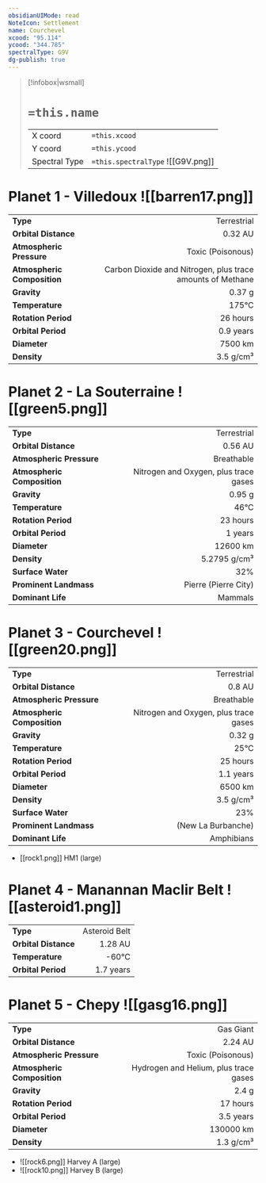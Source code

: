 ```yaml
---
obsidianUIMode: read
NoteIcon: Settlement
name: Courchevel
xcood: "95.114"
ycood: "344.785"
spectralType: G9V
dg-publish: true
---
```

> [!infobox|wsmall]
> # `=this.name`
> | | |
> | - | - |
> | X coord | `=this.xcood` |
> | Y coord| `=this.ycood` |
> | Spectral Type | `=this.spectralType` ![[G9V.png]] |

# Planet 1 - Villedoux ![[barren17.png]]
|                             |                           |
| --------------------------- | -------------------------:|
| **Type**                    |             Terrestrial |
| **Orbital Distance**        |   0.32 AU |
| **Atmospheric Pressure**    |       Toxic (Poisonous) |
| **Atmospheric Composition** |      Carbon Dioxide and Nitrogen, plus trace amounts of Methane |
| **Gravity**                 |        0.37 g |
| **Temperature**             |    175°C |
| **Rotation Period**         |  26 hours |
| **Orbital Period** | 0.9 years |
| **Diameter**                |      7500 km | 
| **Density**                 |    3.5 g/cm³ |





# Planet 2 - La Souterraine ![[green5.png]]
|                             |                           |
| --------------------------- | -------------------------:|
| **Type**                    |             Terrestrial |
| **Orbital Distance**        |   0.56 AU |
| **Atmospheric Pressure**    |       Breathable |
| **Atmospheric Composition** |      Nitrogen and Oxygen, plus trace gases |
| **Gravity**                 |        0.95 g |
| **Temperature**             |    46°C |
| **Rotation Period**         |  23 hours |
| **Orbital Period** | 1 years |
| **Diameter**                |      12600 km | 
| **Density**                 |    5.2795 g/cm³ |
| **Surface Water**           |           32% | 
| **Prominent Landmass**      |         Pierre (Pierre City) | 
| **Dominant Life**           |         Mammals |





# Planet 3 - Courchevel ![[green20.png]]
|                             |                           |
| --------------------------- | -------------------------:|
| **Type**                    |             Terrestrial |
| **Orbital Distance**        |   0.8 AU |
| **Atmospheric Pressure**    |       Breathable |
| **Atmospheric Composition** |      Nitrogen and Oxygen, plus trace gases |
| **Gravity**                 |        0.32 g |
| **Temperature**             |    25°C |
| **Rotation Period**         |  25 hours |
| **Orbital Period** | 1.1 years |
| **Diameter**                |      6500 km | 
| **Density**                 |    3.5 g/cm³ |
| **Surface Water**           |           23% | 
| **Prominent Landmass**      |         (New La Burbanche) | 
| **Dominant Life**           |         Amphibians |



- [[rock1.png]] HM1 (large)

# Planet 4 - Manannan Maclir Belt ![[asteroid1.png]]
|                             |                           |
| --------------------------- | -------------------------:|
| **Type**                    |             Asteroid Belt |
| **Orbital Distance**        |   1.28 AU |
| **Temperature**             |    -60°C |
| **Orbital Period** | 1.7 years |





# Planet 5 - Chepy ![[gasg16.png]]
|                             |                           |
| --------------------------- | -------------------------:|
| **Type**                    |             Gas Giant |
| **Orbital Distance**        |   2.24 AU |
| **Atmospheric Pressure**    |       Toxic (Poisonous) |
| **Atmospheric Composition** |      Hydrogen and Helium, plus trace gases |
| **Gravity**                 |        2.4 g |
| **Rotation Period**         |  17 hours |
| **Orbital Period** | 3.5 years |
| **Diameter**                |      130000 km | 
| **Density**                 |    1.3 g/cm³ |



- ![[rock6.png]] Harvey A (large)
- ![[rock10.png]] Harvey B (large)



